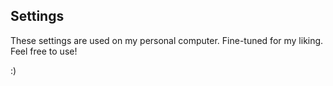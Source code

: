 Settings 
--------

These settings are used on my personal computer. Fine-tuned for my liking. Feel free to use! 

:)



